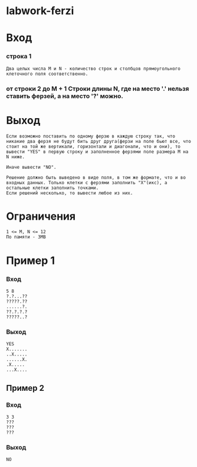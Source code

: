 # labwork-ferzi
# Вход
### строка 1
    Два целых числа M и N - количество строк и столбцов прямоугольного клеточного поля соответственно. 
### от строки 2 до M + 1    Строки длины N, где на место '.' нельзя ставить ферзей, а на место '?' можно.
# Выход
    Если возможно поставить по одному ферзю в каждую строку так, что никакие два ферзя не будут бить друг друга(ферзи на поле бьют все, что стоит на той же вертикали, горизонтали и диагонали, что и они), то вывести "YES" в первую строку и заполненное ферзями поле размера M на N ниже.

    Иначе вывести "NO".

    Решение должно быть выведено в виде поля, в том же формате, что и во входных данных. Только клетки с ферзями заполнить "X"(икс), а остальные клетки заполнить точками.
    Если решений несколько, то вывести любое из них.

# Ограничения
    1 <= M, N <= 12
    По памяти - 3MB

# Пример 1
### Вход
    5 8
    ?.?...??
    ?????.??
    ......?.
    ??.?.?.?
    ?????..?

### Выход
    YES 
    X.......
    ..X.....
    ......X.
    .X.....
    ...X....
## Пример 2
### Вход
    3 3
    ???
    ???
    ???
### Выход
    NO
